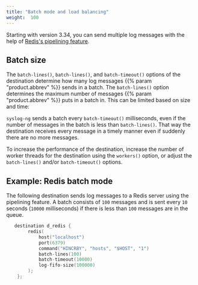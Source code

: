 ```yaml
---
title: "Batch mode and load balancing"
weight:  100
---
```

<!-- DISCLAIMER: This file is based on the syslog-ng Open Source Edition documentation https://github.com/balabit/syslog-ng-ose-guides/commit/2f4a52ee61d1ea9ad27cb4f3168b95408fddfdf2 and is used under the terms of The syslog-ng Open Source Edition Documentation License. The file has been modified by Axoflow. -->

Starting with version 3.34, you can send multiple log messages with the help of [Redis's pipelining feature](https://github.com/redis/hiredis#pipelining).


## Batch size

The `batch-lines()`, `batch-lines()`, and `batch-timeout()` options of the destination determine how many log messages {{% param "product.abbrev" %}} sends in a batch. The `batch-lines()` option determines the maximum number of messages {{% param "product.abbrev" %}} puts in a batch in. This can be limited based on size and time:

`syslog-ng` sends a batch every `batch-timeout()` milliseconds, even if the number of messages in the batch is less than `batch-lines()`. That way the destination receives every message in a timely manner even if suddenly there are no more messages.

To increase the performance of the destination, increase the number of worker threads for the destination using the `workers()` option, or adjust the `batch-lines()` and/or `batch-timeout()` options.


## Example: Redis batch mode

The following destination sends log messages to a Redis server using the pipelining feature. A batch consists of `100` messages and is sent every `10` seconds (`10000` milliseconds) if there is less than `100` messages are in the queue.

```c
   destination d_redis {
        redis(
            host("localhost")
            port(6379)
            command("HINCRBY", "hosts", "$HOST", "1")
            batch-lines(100)
            batch-timeout(10000)
            log-fifo-size(100000)
        );
    };
```


